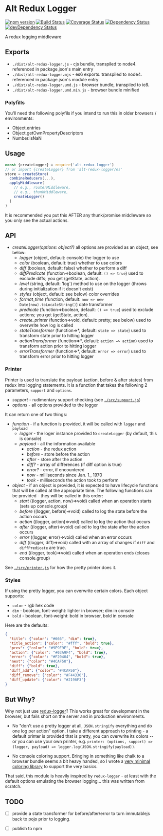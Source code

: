 # Alt Redux Logger

[![npm version][npm-badge]][npm-url]
[![Build Status][travis-badge]][travis-url]
[![Coverage Status][coveralls-badge]][coveralls-url]
[![Dependency Status][dependency-badge]][dependency-url]
[![devDependency Status][devDependency-badge]][devDependency-url]

A redux logging middleware

## Exports

* `./dist/alt-redux-logger.js` - cjs bundle, transpiled to node4. referenced in package.json's main entry
* `./dist/alt-redux-logger.mjs` - es6 exports. transpiled to node4. referenced in package.json's module entry
* `./dist/alt-redux-logger.umd.js` - browser bundle, transpiled to ie8.
* `./dist/alt-redux-logger.umd.min.js` - browser bundle minified

### Polyfills

You'll need the following polyfils if you intend to run this in older browsers / environments:

* Object.entries
* Object.getOwnPropertyDescriptors
* Number.isNaN

## Usage

```js
const {createLogger} = require('alt-redux-logger')
// or import {createLogger} from 'alt-redux-logger/es'
store = createStore(
  combineReducers(...),
  applyMiddleware(
    // e.g., routerMiddleware,
    // e.g., thunkMiddleware,
    createLogger()
  )
)
```

It is recommended you put this AFTER any thunk/promise middleware so you only see the actual actions.

## API

* *createLogger(options: object?)* all options are provided as an object, see below:
    * _logger_ (object, default: console) the logger to use
    * _color_ (boolean, default: true) whether to use colors
    * _diff_ (boolean, default: false) whether to perform a diff
    * _diffPredicate_ (function=>boolean, default: `() => true`) used to exclude diffs; you get (getState, action).
    * _level_ (string, default: 'log') method to use on the logger (throws during initialization if it doesn't exist)
    * _styles_ (object, default: see below) color overrides
    * _format_time_ (function, default: `now => new Date(now).toLocaleString()`) date transformer
    * _predicate_ (function=>boolean, default: `() => true`) used to exclude actions; you get (getState, action).
    * _create_printer_ (function=>void, default: pretty; see below) used to overwrite how log is called
    * _stateTransformer_ (function=>*, default: `state => state`) used to transform state prior to hitting logger
    * _actionTransformer_ (function=>*, default: `action => action`) used to transform action prior to hitting logger
    * _errorTransformer_ (function=>*, default: `error => error`) used to transform error prior to hitting logger

### Printer

Printer is used to translate the payload (action, before & after states) from redux into logging statements. It is a function that takes the following 2 parameters, `support` and `options`.

* *support* - rudimentary support checking (see [`./src/support.js`](./src/support.js))
* *options* - all options provided to the logger

It can return one of two things:

* _function_ - if a function is provided, it will be called with `logger` and `payload`
  * *logger* - the loger instance provided to `createLogger` (by default, this is console)
  * *payload* - all the information available
    * _action_ - the redux action
    * _before_ - store before the action
    * _after_ - store after the action
    * _diff?_ - array of differences (if diff option is true)
    * _error?_ - error, if encountered
    * _now_ - milliseconds since Jan. 1., 1970
    * _took_ - milliseconds the action took to perform
* _object_ - if an object is provided, it is expected to have lifecycle functions that will be called at the appropriate time. The following functions can be provided - they will be called in this order:
  * *start* ((logger, action, now)=>void) called when an operation starts (sets up console.group)
  * *before* ((logger, before)=>void) called to log the state before the action occurs
  * *action* ((logger, action)=>void) called to log the action that occurs
  * *after* ((logger, after)=>void) called to log the state after the action occurs
  * *error* ((logger, error)=>void) called when an error occurs
  * *diff* ((logger, diff)=>void) called with an array of changes if `diff` and `diffPredicate` are true.
  * *end* ((logger, took)=>void) called when an operation ends (closes console.group)

See [`./src/printer.js`](./src/printer.js) for how the pretty printer does it.

### Styles

If using the pretty logger, you can overwrite certain colors. Each object supports:

* `color` - rgb hex code
* `dim` - boolean, font-weight: lighter in browser; dim in console
* `bold` - boolean, font-weight: bold in browser, bold in console

Here are the defaults:

```json
{
  "title": {"color": "#666", "dim": true},
  "title_action": {"color": "#fff", "bold": true},
  "prev": {"color": "#9E9E9E", "bold": true},
  "action": {"color": "#03A9F4", "bold": true},
  "error": {"color": "#F20404", "bold": true},
  "next": {"color": "#4CAF50"},
  "diff": {"bold": true},
  "diff_add": {"color": "#4CAF50"},
  "diff_remove": {"color": "#F44336"},
  "diff_update": {"color": "#2196F3"}
}
```


## But Why?

Why not just use [redux-logger](https://github.com/evgenyrodionov/redux-logger)?  This works great for development in the browser, but fails short on the server and in production environments.

* No "don't use a pretty logger at all, `JSON.stringify` everything and do one log per action" option. I take a different approach to printing - a default printer is provided that is pretty, you can overwrite its colors -- or you can use your own printer, e.g. `printer: (options, support) => (logger, payload) => logger.log(JSON.stringify(payload))`.

* No console coloring support. Bringing in something like chalk to a browser bundle seems a bit heavy handed, so I wrote a [very minimal coloring library](https://github.com/tswaters/tiny-ansi-colors) to support the very basics.

That said, this module is heavily inspired by `redux-logger` - at least with the default options emulating the browser logging... this was written from scratch.

## TODO

* [ ] provide a state transformer for before/after/error to turn immutablejs back to pojo prior to logging.

* [ ] publish to npm

[npm-badge]: https://badge.fury.io/js/alt-redux-logger.svg
[npm-url]: https://badge.fury.io/js/alt-redux-logger
[travis-badge]: https://travis-ci.org/tswaters/alt-redux-logger.svg?branch=master
[travis-url]: https://travis-ci.org/tswaters/alt-redux-logger
[coveralls-badge]: https://coveralls.io/repos/github/tswaters/alt-redux-logger/badge.svg?branch=master
[coveralls-url]: https://coveralls.io/github/tswaters/alt-redux-logger?branch=master
[dependency-badge]: https://david-dm.org/tswaters/alt-redux-logger.svg
[dependency-url]: https://david-dm.org/tswaters/alt-redux-logger
[devDependency-badge]: https://david-dm.org/tswaters/alt-redux-logger/dev-status.svg
[devDependency-url]: https://david-dm.org/tswaters/alt-redux-logger?type=dev
